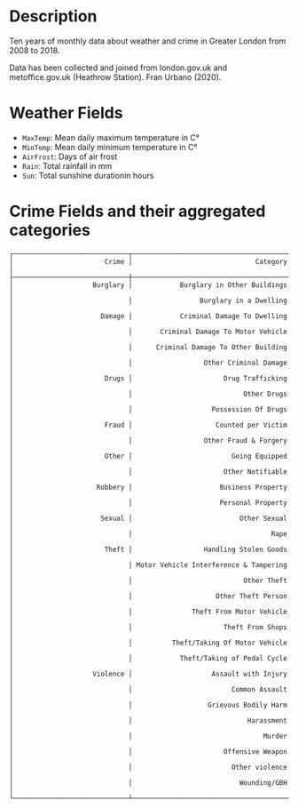 # Description

Ten years of monthly data about weather and crime in Greater London from 2008 to 2018.

Data has been collected and joined from london.gov.uk and metoffice.gov.uk (Heathrow Station). Fran Urbano (2020).

# Weather Fields

- `MaxTemp`:  Mean daily maximum temperature in C°
- `MinTemp`:  Mean daily minimum temperature in C°
- `AirFrost`: Days of air frost
- `Rain`:     Total rainfall in mm
- `Sun`:      Total sunshine durationin hours

# Crime Fields and their aggregated categories
```
┌─────────────────────────────┬────────────────────────────────────────┐
│                       Crime │                               Category │
├─────────────────────────────┼────────────────────────────────────────┤
│                    Burglary │            Burglary in Other Buildings │
│                             │                 Burglary in a Dwelling │
│                      Damage │            Criminal Damage To Dwelling │
│                             │       Criminal Damage To Motor Vehicle │
│                             │      Criminal Damage To Other Building │
│                             │                  Other Criminal Damage │
│                       Drugs │                       Drug Trafficking │
│                             │                            Other Drugs │
│                             │                    Possession Of Drugs │
│                       Fraud │                     Counted per Victim │
│                             │                  Other Fraud & Forgery │
│                       Other │                         Going Equipped │
│                             │                       Other Notifiable │
│                     Robbery │                      Business Property │
│                             │                      Personal Property │
│                      Sexual │                           Other Sexual │
│                             │                                   Rape │
│                       Theft │                  Handling Stolen Goods │
│                             │ Motor Vehicle Interference & Tampering │
│                             │                            Other Theft │
│                             │                     Other Theft Person │
│                             │               Theft From Motor Vehicle │
│                             │                       Theft From Shops │
│                             │          Theft/Taking Of Motor Vehicle │
│                             │            Theft/Taking of Pedal Cycle │
│                    Violence │                    Assault with Injury │
│                             │                         Common Assault │
│                             │                   Grievous Bodily Harm │
│                             │                             Harassment │
│                             │                                 Murder │
│                             │                       Offensive Weapon │
│                             │                         Other violence │
│                             │                           Wounding/GBH │
└─────────────────────────────┴────────────────────────────────────────┘
```
